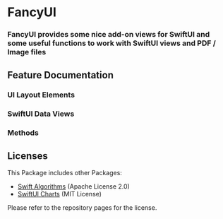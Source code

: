 # FancyUI

### FancyUI provides some nice add-on views for SwiftUI and some useful functions to work with SwiftUI views and PDF / Image files

## Feature Documentation

### UI Layout Elements

### SwiftUI Data Views

### Methods

## Licenses
This Package includes other Packages:
- [Swift Algorithms](https://github.com/apple/swift-algorithms) (Apache License 2.0)
- [SwiftUI Charts](https://github.com/spacenation/swiftui-charts) (MIT License)

Please refer to the repository pages for the license.

